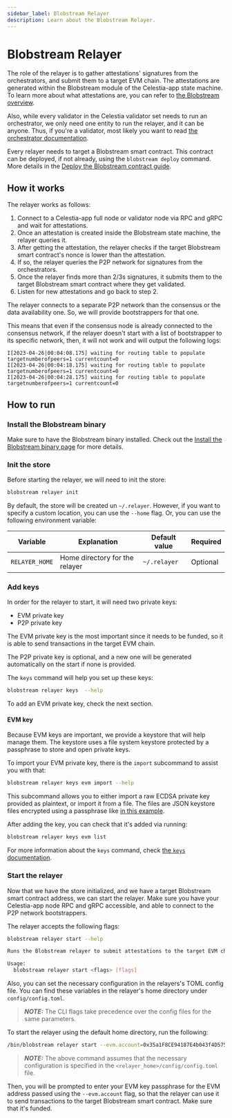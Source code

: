 ```yaml
---
sidebar_label: Blobstream Relayer
description: Learn about the Blobstream Relayer.
---
```


# Blobstream Relayer

<!-- markdownlint-disable MD013 -->

The role of the relayer is to gather attestations' signatures from the orchestrators, and submit them to a target EVM chain. The attestations are generated within the Blobstream module of the Celestia-app state machine. To learn more about what attestations are, you can refer to [the Blobstream overview](https://github.com/celestiaorg/celestia-app/tree/main/x/blobstream).

Also, while every validator in the Celestia validator set needs to run an orchestrator, we only need one entity to run the relayer, and it can be anyone. Thus, if you're a validator, most likely you want to read [the orchestrator documentation](https://docs.celestia.org/nodes/blobstream-orchestrator/).

Every relayer needs to target a Blobstream smart contract. This contract can be deployed, if not already, using the `blobstream deploy` command. More details in the [Deploy the Blobstream contract guide](https://docs.celestia.org/nodes/blobstream-deploy/).

## How it works

The relayer works as follows:

1. Connect to a Celestia-app full node or validator node via RPC and gRPC and wait for attestations.
2. Once an attestation is created inside the Blobstream state machine, the relayer queries it.
3. After getting the attestation, the relayer checks if the target Blobstream smart contract's nonce is lower than the attestation.
4. If so, the relayer queries the P2P network for signatures from the orchestrators.
5. Once the relayer finds more than 2/3s signatures, it submits them to the target Blobstream smart contract where they get validated.
6. Listen for new attestations and go back to step 2.

The relayer connects to a separate P2P network than the consensus or the data availability one. So, we will provide bootstrappers for that one.

This means that even if the consensus node is already connected to the consensus network, if the relayer doesn't start with a list of bootstrapper to its specific network, then, it will not work and will output the following logs:

```text
I[2023-04-26|00:04:08.175] waiting for routing table to populate        targetnumberofpeers=1 currentcount=0
I[2023-04-26|00:04:18.175] waiting for routing table to populate        targetnumberofpeers=1 currentcount=0
I[2023-04-26|00:04:28.175] waiting for routing table to populate        targetnumberofpeers=1 currentcount=0
```

## How to run

### Install the Blobstream binary

Make sure to have the Blobstream binary installed. Check out the [Install the Blobstream binary page](https://docs.celestia.org/nodes/blobstream-binary) for more details.

### Init the store

Before starting the relayer, we will need to init the store:

```sh
blobstream relayer init
```

By default, the store will be created un `~/.relayer`. However, if you want to specify a custom location, you can use the `--home` flag. Or, you can use the following environment variable:

| Variable       | Explanation                    | Default value | Required |
| -------------- | ------------------------------ | ------------- | -------- |
| `RELAYER_HOME` | Home directory for the relayer | `~/.relayer`  | Optional |

### Add keys

In order for the relayer to start, it will need two private keys:

- EVM private key
- P2P private key

The EVM private key is the most important since it needs to be funded, so it is able to send transactions in the target EVM chain.

The P2P private key is optional, and a new one will be generated automatically on the start if none is provided.

The `keys` command will help you set up these keys:

```sh
blobstream relayer keys  --help
```

To add an EVM private key, check the next section.

#### EVM key

Because EVM keys are important, we provide a keystore that will help manage them. The keystore uses a file system keystore protected by a passphrase to store and open private keys.

To import your EVM private key, there is the `import` subcommand to assist you with that:

```sh
blobstream relayer keys evm import --help
```

This subcommand allows you to either import a raw ECDSA private key provided as plaintext, or import it from a file. The files are JSON keystore files encrypted using a passphrase like [in this example](https://geth.ethereum.org/docs/developers/dapp-developer/native-accounts).

After adding the key, you can check that it's added via running:

```sh
blobstream relayer keys evm list
```

For more information about the `keys` command, check [the `keys` documentation](https://docs.celestia.org/nodes/blobstream-keys).

### Start the relayer

Now that we have the store initialized, and we have a target Blobstream smart contract address, we can start the relayer. Make sure you have your Celestia-app node RPC and gRPC accessible, and able to connect to the P2P network bootstrappers.

The relayer accepts the following flags:

```sh
blobstream relayer start --help

Runs the Blobstream relayer to submit attestations to the target EVM chain

Usage:
  blobstream relayer start <flags> [flags]
```

Also, you can set the necessary configuration in the relayers's TOML config file. You can find these variables in the relayer's home directory under `config/config.toml`.

> **_NOTE:_** The CLI flags take precedence over the config files for the same parameters.

To start the relayer using the default home directory, run the following:

```sh
/bin/blobstream relayer start --evm.account=0x35a1F8CE94187E4b043f4D57548EF2348Ed556c8
```

> **_NOTE:_** The above command assumes that the necessary configuration is specified in the  `<relayer_home>/config/config.toml` file.

Then, you will be prompted to enter your EVM key passphrase for the EVM address passed using the `--evm.account` flag, so that the relayer can use it to send transactions to the target Blobstream smart contract. Make sure that it's funded.
